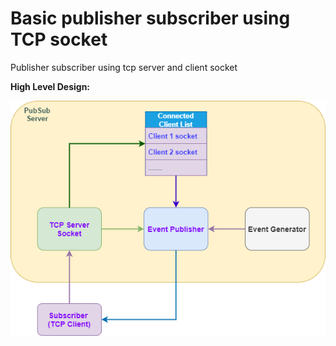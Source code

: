 # Basic publisher subscriber using TCP socket
Publisher subscriber using tcp server and client socket

**High Level Design:**

![alternativetext](/pubsub_client_server.png)

